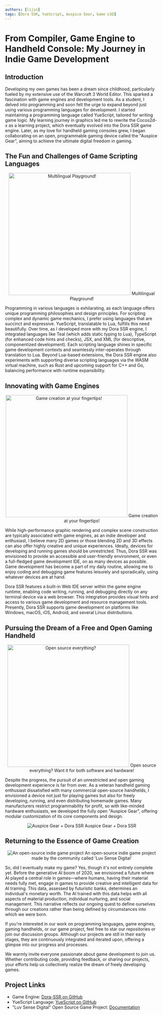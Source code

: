 ```yaml
---
authors: [lijin]
tags: [Dora SSR, YueScript, Auspice Gear, Game LSD]
---
```


# From Compiler, Game Engine to Handheld Console: My Journey in Indie Game Development

## Introduction

Developing my own games has been a dream since childhood, particularly fueled by my extensive use of the Warcraft 3 World Editor. This sparked a fascination with game engines and development tools. As a student, I delved into programming and soon felt the urge to expand beyond just using various programming languages for development. I started maintaining a programming language called YueScript, tailored for writing game logic. My learning journey in graphics led me to rewrite the Cocos2d-x as a learning project, which eventually evolved into the Dora SSR game engine. Later, as my love for handheld gaming consoles grew, I began collaborating on an open, programmable gaming device called the "Auspice Gear", aiming to achieve the ultimate digital freedom in gaming.

<!-- truncate -->

## The Fun and Challenges of Game Scripting Languages

<p align="center">
  <img src='/img/art/casual/3.png' alt='Multilingual Playground!' height='400px'/>
   Multilingual Playground!
</p>

Programming in various languages is exhilarating, as each language offers unique programming philosophies and design principles. For scripting complex and dynamic game mechanics, I prefer using languages that are succinct and expressive. YueScript, translatable to Lua, fulfills this need beautifully. Over time, as I developed more with my Dora SSR engine, I integrated languages like Teal (which adds static typing to Lua), TypeScript (for enhanced code hints and checks), JSX, and XML (for descriptive, componentized development). Each scripting language shines in specific game development contexts and seamlessly inter-operates through translation to Lua. Beyond Lua-based extensions, the Dora SSR engine also experiments with supporting diverse scripting languages via the WASM virtual machine, such as Rust and upcoming support for C++ and Go, balancing performance with runtime expansibility.

## Innovating with Game Engines

<p align="center">
  <img src='/img/art/casual/2.png' alt='Game creation at your fingertips!' height='400px'/>
   Game creation at your fingertips!
</p>

While high-performance graphic rendering and complex scene construction are typically associated with game engines, as an indie developer and enthusiast, I believe many 2D games or those blending 2D and 3D effects can also offer highly creative and unique experiences. Ideally, devices for developing and running games should be unrestricted. Thus, Dora SSR was envisioned to provide an accessible and user-friendly environment, or even a full-fledged game development IDE, on as many devices as possible. Game development has become a part of my daily routine, allowing me to enjoy coding and debugging game features leisurely and sporadically, using whatever devices are at hand.

Dora SSR features a built-in Web IDE server within the game engine runtime, enabling code writing, running, and debugging directly on any terminal device via a web browser. This integration provides visual hints and access to various game development and resource management tools. Presently, Dora SSR supports game development on platforms like Windows, macOS, iOS, Android, and several Linux distributions.

## Pursuing the Dream of a Free and Open Gaming Handheld

<p align="center">
  <img src='/img/art/casual/1.png' alt='Open source everything?' height='400px'/>
   Open source everything? Want it for both software and hardware!
</p>

Despite the progress, the pursuit of an unrestricted and open gaming development experience is far from over. As a veteran handheld gaming enthusiast dissatisfied with many commercial open-source handhelds, I envisioned a device not just for playing games but also for freely developing, running, and even distributing homemade games. Many manufacturers restrict programmability for profit, so with like-minded hardware enthusiasts, we developed the fully open "Auspice Gear", offering modular customization of its core components and design.

<p align="center">
  <img src='/img/article/auspice-gear.png' alt='Auspice Gear + Dora SSR'/>
  Auspice Gear + Dora SSR
</p>

## Returning to the Essence of Game Creation

<p align="center">
  <img src='/img/article/lsd-banner.jpg' alt='An open-source indie game project'/>
   An open-source indie game project made by the community called 'Luv Sense Digital'
</p>

So, did I eventually make my game? Yes, though it's not entirely complete yet. Before the generative AI boom of 2020, we envisioned a future where AI played a central role in games—where humans, having their material needs fully met, engage in games to provide creative and intelligent data for AI training. This data, assessed by futuristic banks, determines an individual's monetary worth. The AI trained with this data helps with all aspects of material production, individual nurturing, and social management. This narrative reflects our ongoing quest to define ourselves through our creations rather than being defined by circumstances into which we were born.

If you're interested in our work on programming languages, game engines, gaming handhelds, or our game project, feel free to star our repositories or join our discussion groups. Although our projects are still in their early stages, they are continuously integrated and iterated upon, offering a glimpse into our progress and processes.

We warmly invite everyone passionate about game development to join us. Whether contributing code, providing feedback, or sharing our projects, your efforts help us collectively realize the dream of freely developing games.

## Project Links

- Game Engine: [Dora-SSR on GitHub](https://github.com/IppClub/Dora-SSR)
- YueScript Language: [YueScript on GitHub](https://github.com/IppClub/YueScript)
- "Luv Sense Digital" Open Source Game Project: [Documentation](https://luv-sense-digital.readthedocs.io)